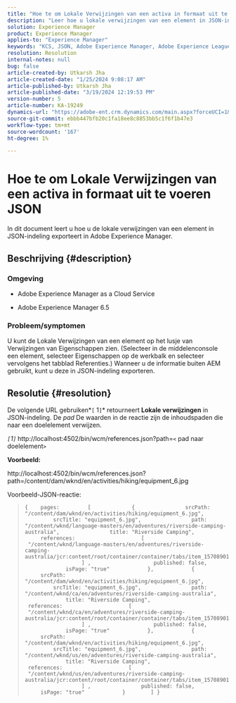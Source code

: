 ```yaml
---
title: "Hoe te om Lokale Verwijzingen van een activa in formaat uit te voeren JSON"
description: "Leer hoe u lokale verwijzingen van een element in JSON-indeling in Adobe Experience Manager exporteert"
solution: Experience Manager
product: Experience Manager
applies-to: "Experience Manager"
keywords: "KCS, JSON, Adobe Experience Manager, Adobe Experience League, Properties, AEM"
resolution: Resolution
internal-notes: null
bug: false
article-created-by: Utkarsh Jha
article-created-date: "1/25/2024 9:08:17 AM"
article-published-by: Utkarsh Jha
article-published-date: "3/19/2024 12:19:53 PM"
version-number: 5
article-number: KA-19249
dynamics-url: "https://adobe-ent.crm.dynamics.com/main.aspx?forceUCI=1&pagetype=entityrecord&etn=knowledgearticle&id=4ccfb441-61bb-ee11-a569-6045bd006b3d"
source-git-commit: ebbb447bfb20c1fa18ee8c8853bb5c1f6f1b47e3
workflow-type: tm+mt
source-wordcount: '167'
ht-degree: 1%

---
```


# Hoe te om Lokale Verwijzingen van een activa in formaat uit te voeren JSON


In dit document leert u hoe u de lokale verwijzingen van een element in JSON-indeling exporteert in Adobe Experience Manager.

## Beschrijving {#description}


### <b>Omgeving</b>

- Adobe Experience Manager as a Cloud Service


- Adobe Experience Manager 6.5


### <b>Probleem/symptomen</b>

U kunt de Lokale Verwijzingen van een element op het lusje van Verwijzingen van Eigenschappen zien. (Selecteer in de middelenconsole een element, selecteer Eigenschappen op de werkbalk en selecteer vervolgens het tabblad Referenties.) Wanneer u de informatie buiten AEM gebruikt, kunt u deze in JSON-indeling exporteren.


## Resolutie {#resolution}


De volgende URL gebruiken*`[` 1`]`* retourneert <b>Lokale verwijzingen</b> in JSON-indeling. De *pad* De waarden in de reactie zijn de inhoudspaden die naar een doelelement verwijzen.

*`[`1`]`<b>* </b>http://localhost:4502/bin/wcm/references.json?path=`<` pad naar doelelement`>`



<b>Voorbeeld:</b>

http://localhost:4502/bin/wcm/references.json?path=/content/dam/wknd/en/activities/hiking/equipment_6.jpg

Voorbeeld-JSON-reactie:


> ```
> {    pages:         [             {                srcPath: "/content/dam/wknd/en/activities/hiking/equipment_6.jpg",                srcTitle: "equipment_6.jpg",                path: "/content/wknd/language-masters/en/adventures/riverside-camping-australia",                title: "Riverside Camping",                references:                     [                         "/content/wknd/language-masters/en/adventures/riverside-camping-australia/jcr:content/root/container/container/tabs/item_1570890147607/par0/image/fileReference"                    ] ,                    published: false,                    isPage: "true"            },            {                srcPath: "/content/dam/wknd/en/activities/hiking/equipment_6.jpg",                srcTitle: "equipment_6.jpg",                path: "/content/wknd/ca/en/adventures/riverside-camping-australia",                title: "Riverside Camping",                references:                     [                         "/content/wknd/ca/en/adventures/riverside-camping-australia/jcr:content/root/container/container/tabs/item_1570890147607/par0/image/fileReference"                    ] ,                    published: false,                    isPage: "true"            },            {                srcPath: "/content/dam/wknd/en/activities/hiking/equipment_6.jpg",                srcTitle: "equipment_6.jpg",                path: "/content/wknd/us/en/adventures/riverside-camping-australia",                title: "Riverside Camping",                references:                     [                         "/content/wknd/us/en/adventures/riverside-camping-australia/jcr:content/root/container/container/tabs/item_1570890147607/par0/image/fileReference"                    ] ,                published: false,                isPage: "true"            }        ] }
> ```

